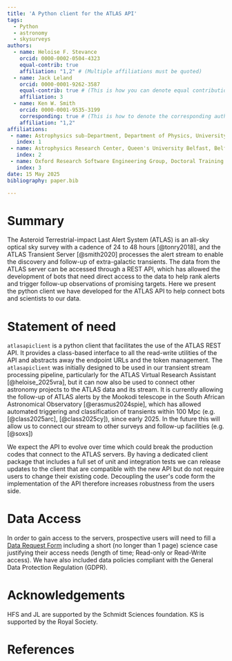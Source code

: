 ```yaml
---
title: 'A Python client for the ATLAS API'
tags:
  - Python
  - astronomy
  - skysurveys
authors:
  - name: Heloise F. Stevance
    orcid: 0000-0002-0504-4323
    equal-contrib: true
    affiliation: "1,2" # (Multiple affiliations must be quoted)
  - name: Jack Leland 
    orcid: 0000-0001-9262-3587
    equal-contrib: true # (This is how you can denote equal contributions between multiple authors)
    affiliation: 3
  - name: Ken W. Smith 
    orcid: 0000-0001-9535-3199
    corresponding: true # (This is how to denote the corresponding author)
    affiliation: "1,2"
affiliations:
 - name: Astrophysics sub-Department, Department of Physics, University of Oxford, Keble Road, Oxford, OX1 3RH, UK
   index: 1
 - name: Astrophysics Research Center, Queen's University Belfast, Belfast, BT7 1NN, UK
   index: 2
 - name: Oxford Research Software Engineering Group, Doctoral Training Centre, University of Oxford, Keble Road, Oxford, OX1 3RH, UK
   index: 3
date: 15 May 2025
bibliography: paper.bib

---
```


# Summary

The Asteroid Terrestrial-impact Last Alert System (ATLAS) is an all-sky optical
sky survey with a cadence of 24 to 48 hours [@tonry2018], and
the ATLAS Transient Server [@smith2020] processes the alert stream to enable the discovery
and follow-up of extra-galactic transients.
The data from the ATLAS server can be accessed through a REST API,
which has allowed the development of bots that need direct access to the data
to help rank alerts  and
trigger follow-up observations of promising targets.
Here we present the python client we have developed for the ATLAS API 
to help connect bots and scientists to our data. 



# Statement of need


`atlasapiclient` is a python client that facilitates the use of the ATLAS REST API.
It provides a class-based interface to all the read-write utilities of the API and
abstracts away the endpoint URLs and the token management.
The `atlasapiclient` was initially designed to be used in our transient 
stream processing pipeline, particularly for the ATLAS Virtual Research Assistant [@heloise_2025vra],
but it can now also be used to connect 
other astronomy projects to the ATLAS data and its stream. 
It is currently allowing the follow-up of ATLAS alerts by the Mookodi telescope
in the South African Astronomical Observatory [@erasmus2024spie], which has allowed automated triggering
and classification of transients within 100 Mpc (e.g. [@class2025arc], [@class2025cy]), since early 2025.
In the future this will allow us to connect our stream to other surveys and 
follow-up facilities (e.g. [@soxs])

We expect the API to evolve over time which could break the production codes 
that connect to the ATLAS servers.
By having a dedicated client package that includes a full set of unit and
integration tests we can release updates to the client 
that are compatible with the new API but do not require users to change their
existing code. 
Decoupling the user's code form the implementation of the API therefore
increases robustness from the users side. 

# Data Access 
In order to gain access to the servers, prospective users will need to fill a 
[Data Request Form](https://forms.gle/Jvy18eejkvxmcN2f6) including 
a short (no longer than 1 page) science case justifying their access needs
(length of time; Read-only or Read-Write access).
We have also included data policies compliant with the General Data Protection Regulation (GDPR).


# Acknowledgements
HFS and JL are supported by the Schmidt Sciences foundation.
KS is supported by the Royal Society.


# References